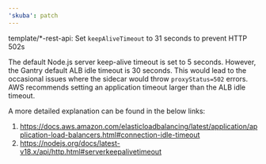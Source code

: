 ```yaml
---
'skuba': patch
---
```


template/\*-rest-api: Set `keepAliveTimeout` to 31 seconds to prevent HTTP 502s

The default Node.js server keep-alive timeout is set to 5 seconds. However, the Gantry default ALB idle timeout is 30 seconds. This would lead to the occasional issues where the sidecar would throw `proxyStatus=502` errors. AWS recommends setting an application timeout larger than the ALB idle timeout.

A more detailed explanation can be found in the below links:

1. <https://docs.aws.amazon.com/elasticloadbalancing/latest/application/application-load-balancers.html#connection-idle-timeout>
2. <https://nodejs.org/docs/latest-v18.x/api/http.html#serverkeepalivetimeout>
